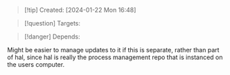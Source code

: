 
>[!tip] Created: [2024-01-22 Mon 16:48]

>[!question] Targets: 

>[!danger] Depends: 

Might be easier to manage updates to it if this is separate, rather than part of hal, since hal is really the process management repo that is instanced on the users computer.